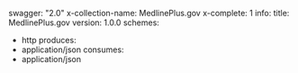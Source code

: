 swagger: "2.0"
x-collection-name: MedlinePlus.gov
x-complete: 1
info:
  title: MedlinePlus.gov
  version: 1.0.0
schemes:
- http
produces:
- application/json
consumes:
- application/json